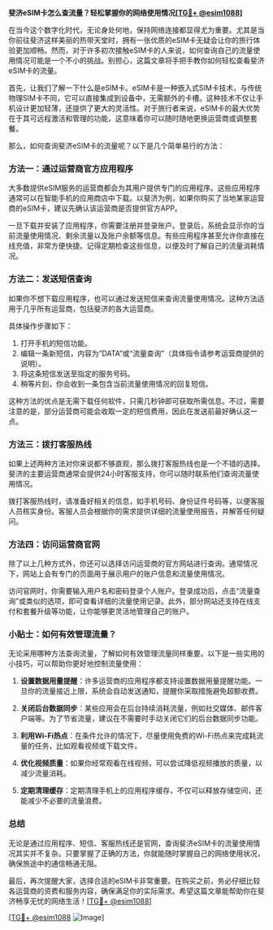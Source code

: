 **斐济eSIM卡怎么查流量？轻松掌握你的网络使用情况[[TG💪+ @esim1088](https://t.me/s/esim1088)]**

在当今这个数字化时代，无论身处何地，保持网络连接都显得尤为重要。尤其是当你前往斐济这样美丽的热带天堂时，拥有一张优质的eSIM卡无疑会让你的旅行体验更加顺畅。然而，对于许多初次接触eSIM卡的人来说，如何查询自己的流量使用情况可能是一个不小的挑战。别担心，这篇文章将手把手教你如何轻松查看斐济eSIM卡的流量。

首先，让我们了解一下什么是eSIM卡。eSIM卡是一种嵌入式SIM卡技术，与传统物理SIM卡不同，它可以直接集成到设备中，无需额外的卡槽。这种技术不仅让手机设计更加轻薄，还提供了更大的灵活性。对于旅行者来说，eSIM卡的最大优势在于其可远程激活和管理的功能，这意味着你可以随时随地更换运营商或调整套餐。

那么，如何查询斐济eSIM卡的流量呢？以下是几个简单易行的方法：

### 方法一：通过运营商官方应用程序

大多数提供eSIM服务的运营商都会为其用户提供专门的应用程序。这些应用程序通常可以在智能手机的应用商店中下载。以斐济为例，如果你购买了当地某家运营商的eSIM卡，建议先确认该运营商是否提供官方APP。

一旦下载并安装了应用程序，你需要注册并登录账户。登录后，系统会显示你的当前流量使用情况、剩余流量以及账户余额等信息。有些应用程序甚至允许你直接在线充值，非常方便快捷。记得定期检查这些信息，以便及时了解自己的流量消耗情况。

### 方法二：发送短信查询

如果你不想下载应用程序，也可以通过发送短信来查询流量使用情况。这种方法适用于几乎所有运营商，包括斐济的各大运营商。

具体操作步骤如下：
1. 打开手机的短信功能。
2. 编辑一条新短信，内容为“DATA”或“流量查询”（具体指令请参考运营商提供的说明）。
3. 将这条短信发送至指定的服务号码。
4. 稍等片刻，你会收到一条包含当前流量使用情况的回复短信。

这种方法的优点是无需下载任何软件，只需几秒钟即可获取所需信息。不过，需要注意的是，部分运营商可能会收取一定的短信费用，因此在发送前最好确认这一点。

### 方法三：拨打客服热线

如果上述两种方法对你来说都不够直观，那么拨打客服热线也是一个不错的选择。斐济的主要运营商通常会提供24小时客服支持，你可以随时联系他们查询流量使用情况。

拨打客服热线时，请准备好相关的信息，如手机号码、身份证件号码等，以便客服人员核实身份。客服人员会根据你的需求提供详细的流量使用报告，并解答任何疑问。

### 方法四：访问运营商官网

除了以上几种方式外，你还可以选择访问运营商的官方网站进行查询。通常情况下，网站上会有专门的页面用于展示用户的账户信息和流量使用情况。

访问官网时，你需要输入用户名和密码登录个人账户。登录成功后，点击“流量查询”或类似的选项，即可查看详细的流量使用记录。此外，部分网站还支持在线支付和套餐升级等功能，让你能够更灵活地管理自己的账户。

### 小贴士：如何有效管理流量？

无论采用哪种方法查询流量，了解如何有效管理流量同样重要。以下是一些实用的小技巧，可以帮助你更好地控制流量使用：

1. **设置数据用量提醒**：许多运营商的应用程序都支持设置数据用量提醒功能。一旦你的流量接近上限，系统会自动发送通知，提醒你采取措施避免超额收费。
   
2. **关闭后台数据同步**：某些应用会在后台持续消耗流量，例如社交媒体、邮件客户端等。为了节省流量，建议在不需要时手动关闭它们的后台数据同步功能。

3. **利用Wi-Fi热点**：在条件允许的情况下，尽量使用免费的Wi-Fi热点来完成耗流量的任务，比如观看视频或下载文件。

4. **优化视频质量**：如果你经常观看在线视频，可以尝试降低视频播放的质量，以减少流量消耗。

5. **定期清理缓存**：定期清理手机上的应用程序缓存，不仅可以释放存储空间，还能减少不必要的流量浪费。

### 总结

无论是通过应用程序、短信、客服热线还是官网，查询斐济eSIM卡的流量使用情况其实并不复杂。只要掌握了正确的方法，你就能随时掌握自己的网络使用状况，确保旅途中的通信畅通无阻。

最后，再次提醒大家，选择合适的eSIM卡非常重要。在购买之前，务必仔细比较各运营商的资费和服务内容，确保满足你的实际需求。希望这篇文章能帮助你在斐济畅享无忧的网络生活！[[TG💪+ @esim1088](https://t.me/s/esim1088)]

[[TG💪+ @esim1088](https://t.me/s/esim1088) ![Image](https://i.postimg.cc/4NQfJmqS/Snipaste-2025-05-13-00-14-12.png)]